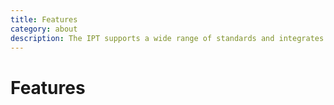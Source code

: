 ```yaml
---
title: Features
category: about
description: The IPT supports a wide range of standards and integrates nicely with existing infrastructures.
---
```


# Features

